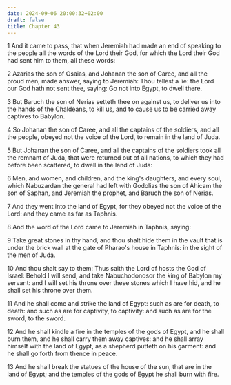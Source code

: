 ```yaml
---
date: 2024-09-06 20:00:32+02:00
draft: false
title: Chapter 43
---
```




1 And it came to pass, that when Jeremiah had made an end of speaking to the people all the words of the Lord their God, for which the Lord their God had sent him to them, all these words:

2 Azarias the son of Osaias, and Johanan the son of Caree, and all the proud men, made answer, saying to Jeremiah: Thou tellest a lie: the Lord our God hath not sent thee, saying: Go not into Egypt, to dwell there.

3 But Baruch the son of Nerias setteth thee on against us, to deliver us into the hands of the Chaldeans, to kill us, and to cause us to be carried away captives to Babylon.

4 So Johanan the son of Caree, and all the captains of the soldiers, and all the people, obeyed not the voice of the Lord, to remain in the land of Juda.

5 But Johanan the son of Caree, and all the captains of the soldiers took all the remnant of Juda, that were returned out of all nations, to which they had before been scattered, to dwell in the land of Juda:

6 Men, and women, and children, and the king's daughters, and every soul, which Nabuzardan the general had left with Godolias the son of Ahicam the son of Saphan, and Jeremiah the prophet, and Baruch the son of Nerias.

7 And they went into the land of Egypt, for they obeyed not the voice of the Lord: and they came as far as Taphnis.

8 And the word of the Lord came to Jeremiah in Taphnis, saying:

9 Take great stones in thy hand, and thou shalt hide them in the vault that is under the brick wall at the gate of Pharao's house in Taphnis: in the sight of the men of Juda.

10 And thou shalt say to them: Thus saith the Lord of hosts the God of Israel: Behold I will send, and take Nabuchodonosor the king of Babylon my servant: and I will set his throne over these stones which I have hid, and he shall set his throne over them.

11 And he shall come and strike the land of Egypt: such as are for death, to death: and such as are for captivity, to captivity: and such as are for the sword, to the sword.

12 And he shall kindle a fire in the temples of the gods of Egypt, and he shall burn them, and he shall carry them away captives: and he shall array himself with the land of Egypt, as a shepherd putteth on his garment: and he shall go forth from thence in peace.

13 And he shall break the statues of the house of the sun, that are in the land of Egypt; and the temples of the gods of Egypt he shall burn with fire.

